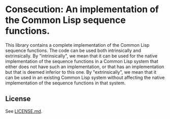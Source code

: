 # Consecution: An implementation of the Common Lisp sequence functions.

This library contains a complete implementation of the Common Lisp
sequence functions.  The code can be used both intrinsically and
extrinsically.  By "intrinsically", we mean that it can be used for
the native implementation of the sequence functions in a Common Lisp
system that either does not have such an implementation, or that has
an implementation but that is deemed inferior to this one.  By
"extrinsically", we mean that it can be used in an existing Common
Lisp system without affecting the native implementation of the
sequence functions in that system.

## License

See [LICENSE.md](LICENSE.md).
